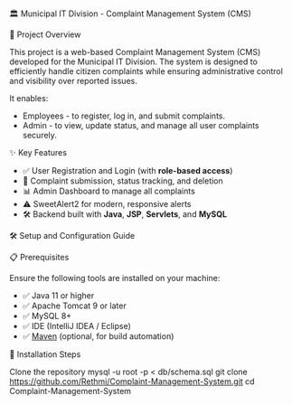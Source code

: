 🏛️ Municipal IT Division - Complaint Management System (CMS)

📌 Project Overview

This project is a web-based Complaint Management System (CMS) developed for the Municipal IT Division. The system is designed to efficiently handle citizen complaints while ensuring administrative control and visibility over reported issues.

It enables:
- Employees - to register, log in, and submit complaints.
- Admin - to view, update status, and manage all user complaints securely.

✨ Key Features

- ✅ User Registration and Login (with **role-based access**)
- 📝 Complaint submission, status tracking, and deletion
- 📊 Admin Dashboard to manage all complaints
- ⚠️ SweetAlert2 for modern, responsive alerts
- 🛠️ Backend built with **Java**, **JSP**, **Servlets**, and **MySQL**



🛠️ Setup and Configuration Guide

📋 Prerequisites

Ensure the following tools are installed on your machine:

- ✅ Java 11 or higher
- ✅ Apache Tomcat 9 or later
- ✅ MySQL 8+
- ✅ IDE (IntelliJ IDEA / Eclipse)
- ✅ [Maven](https://maven.apache.org/) (optional, for build automation)

🔧 Installation Steps

Clone the repository
mysql -u root -p < db/schema.sql
git clone https://github.com/Rethmi/Complaint-Management-System.git
cd Complaint-Management-System


